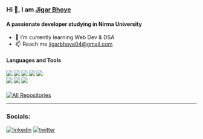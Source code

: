 <h3 align="left">Hi 👋, I am <a href="https://linkedin.com/in/jigar-bhoye-188667251/" target="blank">Jigar Bhoye</a></h3>
<h4 align="left">A passionate developer studying in Nirma University</h4>

<!--
- 🔭 I’m currently working on **[Your Project]**
-->
- 🌱 I’m currently learning Web Dev & DSA
- 📫 Reach me jigarbhoye04@gmail.com

<h4 align="left">Languages and Tools</h4>
<p style="margin-bottom: 20px;">
  <img src="https://img.shields.io/badge/Javascript-F0DB4F?style=for-the-badge&labelColor=black&logo=javascript&logoColor=F0DB4F" />
  <img src="https://img.shields.io/badge/Typescript-007acc?style=for-the-badge&labelColor=black&logo=typescript&logoColor=007acc" />
  <img src="https://img.shields.io/badge/React-61DBFB?style=for-the-badge&labelColor=black&logo=react&logoColor=61DBFB" />
  <img src="https://img.shields.io/badge/next.js-000000?style=for-the-badge&logo=nextdotjs&logoColor=white" />
  <img src="https://img.shields.io/badge/Nodejs-3C873A?style=for-the-badge&labelColor=black&logo=node.js&logoColor=3C873A" /><br/>
<!--   <img src="https://img.shields.io/badge/Express.js-000000?style=for-the-badge&logo=express&logoColor=white" /> -->
<!--   <img src="https://img.shields.io/badge/MongoDB-4EA94B?style=for-the-badge&logo=mongodb&logoColor=white" /> -->
  <img src="https://img.shields.io/badge/HTML5-E34F26?style=for-the-badge&logo=html5&logoColor=white" />
  <img src="https://img.shields.io/badge/CSS3-1572B6?style=for-the-badge&logo=css3&logoColor=white" />
  <img src="https://img.shields.io/badge/Tailwind_CSS-092749?style=for-the-badge&logo=tailwindcss&logoColor=06B6D4&labelColor=000000" />
<!--   <img src="https://img.shields.io/badge/Bootstrap-563D7C?style=for-the-badge&logo=bootstrap&logoColor=white" /> -->
<!--   <img src="https://img.shields.io/badge/Visual_Studio-0078d7?style=for-the-badge&logo=visual%20studio&logoColor=white" /> -->
<!--   <img src="https://img.shields.io/badge/Git-F05032?style=for-the-badge&logo=git&logoColor=white" /> -->
</p>

<p align="left">
  <a href="https://github.com/jigarbhoye04?tab=repositories" target="_blank">
    <img alt="All Repositories" title="All Repositories" src="https://img.shields.io/badge/-All%20Repos-2982FF?style=for-the-badge&logo=koding&logoColor=gray"/>
  </a>
</p>
<hr/>

<!--
<p align="center">
  <a href="https://github.com/jigarbhoye04">
    <img src="https://github-readme-streak-stats.herokuapp.com/?user=jigarbhoye04&theme=vue-dark&border=61dafb&background=0d1117" alt="Jigar Bhoye's GitHub streak"/>
  </a>
</p>

<p align="center">
  <a href="https://github.com/jigarbhoye04">
    <img src="https://github-profile-summary-cards.vercel.app/api/cards/profile-details?username=jigarbhoye04&theme=github_dark" alt="Jigar Bhoye's GitHub Contribution"/>
  </a>
</p>

<p align="center"> 
  <a href="https://github.com/jigarbhoye04">
    <img alt="Jigar Bhoye's Github Stats" src="https://denvercoder1-github-readme-stats.vercel.app/api?username=jigarbhoye04&show_icons=true&count_private=true&theme=vue-dark&border_color=61dafb&bg_color=0d1117&title_color=ffffff&icon_color=61dafb" height="192px" width="49.5%"/>
  </a>
  <a href="https://github.com/jigarbhoye04">
    <img alt="Jigar Bhoye's Top Languages" src="https://denvercoder1-github-readme-stats.vercel.app/api/top-langs/?username=jigarbhoye04&langs_count=8&layout=compact&theme=vue-dark&border_color=61dafb&bg_color=0d1117&title_color=ffffff&icon_color=61dafb" height="192px" width="49.5%"/>
  </a>
</p>

![Jigar Bhoye's Graph](https://github-readme-activity-graph.vercel.app/graph?username=jigarbhoye04&custom_title=Jigar%20Bhoye's%20GitHub%20Activity%20Graph&bg_color=0d1117&color=58a6ff&line=58a6ff&point=ffffff&area_color=58a6ff&title_color=ffffff&area=true)

-->
### Socials:

[![linkedin](https://img.shields.io/badge/linkedin-0A66C2?style=for-the-badge&logo=linkedin&logoColor=white)](https://linkedin.com/in/jigar-bhoye-188667251/)
[![twitter](https://img.shields.io/badge/twitter-1DA1F2?style=for-the-badge&logo=twitter&logoColor=white)](https://twitter.com/jigarbhoye04)
